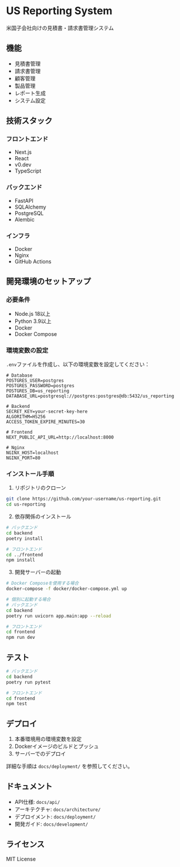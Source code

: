 # US Reporting System

米国子会社向けの見積書・請求書管理システム

## 機能

- 見積書管理
- 請求書管理
- 顧客管理
- 製品管理
- レポート生成
- システム設定

## 技術スタック

### フロントエンド
- Next.js
- React
- v0.dev
- TypeScript

### バックエンド
- FastAPI
- SQLAlchemy
- PostgreSQL
- Alembic

### インフラ
- Docker
- Nginx
- GitHub Actions

## 開発環境のセットアップ

### 必要条件
- Node.js 18以上
- Python 3.9以上
- Docker
- Docker Compose

### 環境変数の設定
`.env`ファイルを作成し、以下の環境変数を設定してください：

```env
# Database
POSTGRES_USER=postgres
POSTGRES_PASSWORD=postgres
POSTGRES_DB=us_reporting
DATABASE_URL=postgresql://postgres:postgres@db:5432/us_reporting

# Backend
SECRET_KEY=your-secret-key-here
ALGORITHM=HS256
ACCESS_TOKEN_EXPIRE_MINUTES=30

# Frontend
NEXT_PUBLIC_API_URL=http://localhost:8000

# Nginx
NGINX_HOST=localhost
NGINX_PORT=80
```

### インストール手順

1. リポジトリのクローン
```bash
git clone https://github.com/your-username/us-reporting.git
cd us-reporting
```

2. 依存関係のインストール
```bash
# バックエンド
cd backend
poetry install

# フロントエンド
cd ../frontend
npm install
```

3. 開発サーバーの起動
```bash
# Docker Composeを使用する場合
docker-compose -f docker/docker-compose.yml up

# 個別に起動する場合
# バックエンド
cd backend
poetry run uvicorn app.main:app --reload

# フロントエンド
cd frontend
npm run dev
```

## テスト

```bash
# バックエンド
cd backend
poetry run pytest

# フロントエンド
cd frontend
npm test
```

## デプロイ

1. 本番環境用の環境変数を設定
2. Dockerイメージのビルドとプッシュ
3. サーバーでのデプロイ

詳細な手順は `docs/deployment/` を参照してください。

## ドキュメント

- API仕様: `docs/api/`
- アーキテクチャ: `docs/architecture/`
- デプロイメント: `docs/deployment/`
- 開発ガイド: `docs/development/`

## ライセンス

MIT License